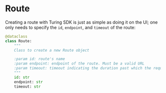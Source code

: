 # Route

Creating a route with Turing SDK is just as simple as doing it on the UI; one only needs to specify the `id`, 
`endpoint`, and `timeout` of the route:

```python
@dataclass
class Route:
    """
    Class to create a new Route object

    :param id: route's name
    :param endpoint: endpoint of the route. Must be a valid URL
    :param timeout: timeout indicating the duration past which the request execution will end
    """
    id: str
    endpoint: str
    timeout: str
```
